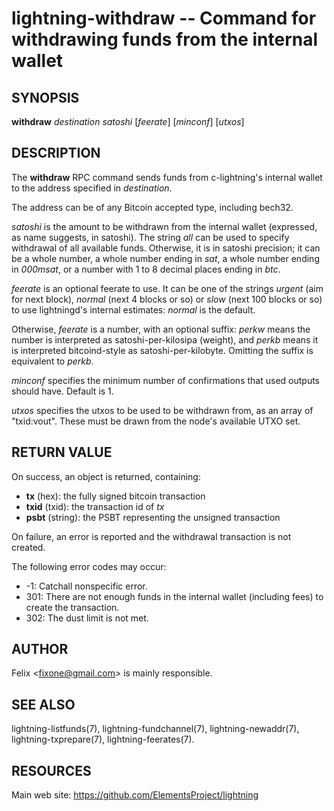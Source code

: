 lightning-withdraw -- Command for withdrawing funds from the internal wallet
============================================================================

SYNOPSIS
--------

**withdraw** *destination* *satoshi* \[*feerate*\] \[*minconf*\] \[*utxos*\]

DESCRIPTION
-----------

The **withdraw** RPC command sends funds from c-lightning's internal
wallet to the address specified in *destination*.

The address can be of any Bitcoin accepted type, including bech32.

*satoshi* is the amount to be withdrawn from the internal wallet
(expressed, as name suggests, in satoshi). The string *all* can be used
to specify withdrawal of all available funds. Otherwise, it is in
satoshi precision; it can be a whole number, a whole number ending in
*sat*, a whole number ending in *000msat*, or a number with 1 to 8
decimal places ending in *btc*.

*feerate* is an optional feerate to use. It can be one of the strings
*urgent* (aim for next block), *normal* (next 4 blocks or so) or *slow*
(next 100 blocks or so) to use lightningd's internal estimates: *normal*
is the default.

Otherwise, *feerate* is a number, with an optional suffix: *perkw* means
the number is interpreted as satoshi-per-kilosipa (weight), and *perkb*
means it is interpreted bitcoind-style as satoshi-per-kilobyte. Omitting
the suffix is equivalent to *perkb*.

*minconf* specifies the minimum number of confirmations that used
outputs should have. Default is 1.

*utxos* specifies the utxos to be used to be withdrawn from, as an array
of "txid:vout". These must be drawn from the node's available UTXO set.

RETURN VALUE
------------

[comment]: # (GENERATE-FROM-SCHEMA-START)
On success, an object is returned, containing:
- **tx** (hex): the fully signed bitcoin transaction
- **txid** (txid): the transaction id of *tx*
- **psbt** (string): the PSBT representing the unsigned transaction

[comment]: # (GENERATE-FROM-SCHEMA-END)

On failure, an error is reported and the withdrawal transaction is not
created.

The following error codes may occur:
- -1: Catchall nonspecific error.
- 301: There are not enough funds in the internal wallet (including
fees) to create the transaction.
- 302: The dust limit is not met.

AUTHOR
------

Felix <<fixone@gmail.com>> is mainly responsible.

SEE ALSO
--------

lightning-listfunds(7), lightning-fundchannel(7), lightning-newaddr(7),
lightning-txprepare(7), lightning-feerates(7).

RESOURCES
---------

Main web site: <https://github.com/ElementsProject/lightning>

[comment]: # ( SHA256STAMP:cef8d48a59313019e671900621426733d47be2f0c22d5cb2d06ce0b9b7d43592)
